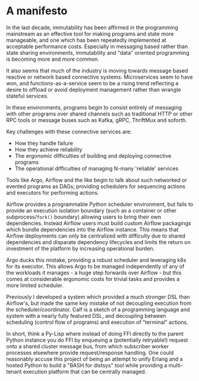 # A manifesto

In the last decade, immutability has been affirmed in the programming mainstream as an effective tool for making programs and state more manageable, and one which has been repeatedly implemented at acceptable performance costs.
Especially in messaging based rather than state sharing environments, immutability and "data" oriented programming is becoming more and more common.

It also seems that much of the industry is moving towards message based reactive or network based connective systems.
Microservices seem to have won, and functions-as-a-service seem to be a rising trend reflecting a desire to offload or avoid deployment management rather than wrangle stateful services.

In these environments, programs begin to consist entirely of messaging with other programs over shared channels such as traditional HTTP or other RPC tools or message buses such as Kafka, gRPC, ThriftMux and soforth.

Key challenges with these connective services are:
- How they handle failure
- How they achieve reliability
- The ergonomic difficulties of building and deploying connective programs
- The operational difficulties of managing N-many 'reliable' services

Tools like Argo, Airflow and the like begin to talk about such networked or evented programs as DAGs; providing schedulers for sequencing actions and executors for performing actions.

Airflow provides a programmable Python scheduler environment, but fails to provide an execution isolation boundary (such as a container or other subprocess/`fork()` boundary) allowing users to bring their own dependencies.
Instead Airflow users must build custom Airflow packagings which bundle dependencies into the Airflow instance.
This means that Airflow deployments can only be centralized with difficulty due to shared dependencies and disparate dependency lifecycles and limits the return on investment of the platform by increasing operational burden.

Argo ducks this mistake, providing a robust scheduler and leveraging k8s for its executor.
This allows Argo to be managed independently of any of the workloads it manages - a huge step forwards over Airflow - but this comes at considerable ergonomic costs for trivial tasks and provides a more limited scheduler.

Previously I developed a system which provided a much stronger DSL than Airflow's, but made the same key mistake of not decoupling execution from the scheduler/coordinator.
Calf is a sketch of a programming language and system with a nearly fully featured DSL, and decoupling between scheduling (control flow of programs) and execution of "terminal" actions.

In short, think a Py-Lisp where instead of doing FFI directly to the parent Python instance you do FFI by enqueuing a (potentially retryable!) request onto a shared cluster message bus, from which subscriber worker processes elsewhere provide request/response handling.
One could reasonably accuse this project of being an attempt to unify Erlang and a hosted Python to build a "BASH for distsys" tool while providing a multi-tenant execution platform that can be centrally managed.
